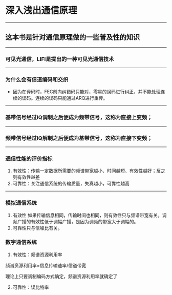 # 深入浅出通信原理
---
## 这本书是针对通信原理做的一些普及性的知识
---
### 可见光通信，LIFI是提出的一种可见光通信技术
---
### 为什么会有信道编码和交织
- 因为在译码时，FEC前向纠错码只能对，零星的误码进行纠正，并不能处理连续的误码。连续的误码只能通过ARQ进行重传。
---
### 基带信号经过IQ调制之后便成为频带信号，这称为直接上变频；
---
### 频带信号经过IQ解制之后便成为基带信号，这称为直接下变频；

---
### 通信性能的评价指标
1. 有效性：传输一定数据所需要的频谱带宽越小、时间越短、有效性越好；反之则有效性越差
2. 可靠性：关注通信系统的传输质量，失真越小，可靠性越高

---
### 模拟通信系统
1. 有效性 如果传输信息相同，传输时间也相同，则有效性只与频谱带宽有关。调频广播的有效性低于调幅广播，是因为调频的带宽大于调幅的。
2. 可靠性只与信噪比有关。

### 数字通信系统
1. 有效性：频谱资源利用率

频谱资源利用率=信息传输速率/信道带宽

理论上只要调制编码方式确定，频谱资源利用率就确定了


2. 可靠性：误比特率

